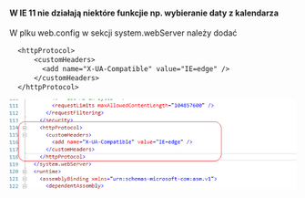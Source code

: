 #### W IE 11 nie działają niektóre funkcjie np. wybieranie daty z kalendarza


W plku web.config w sekcji system.webServer należy dodać 

```
  <httpProtocol>
      <customHeaders>
        <add name="X-UA-Compatible" value="IE=edge" />
      </customHeaders>
  </httpProtocol>
```

![faq4](images/faq4.png)